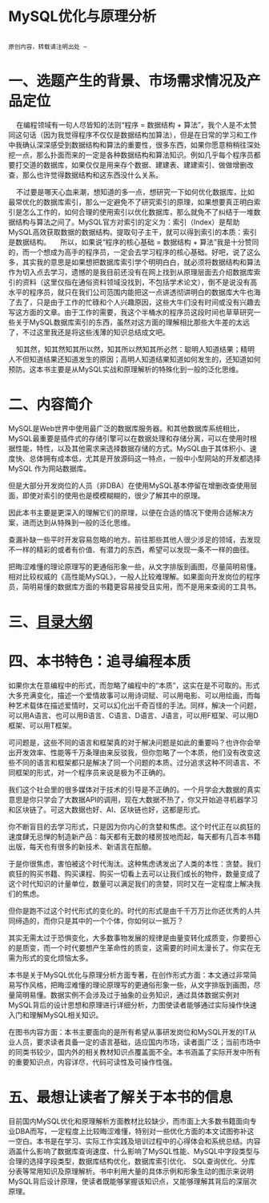 # MySQL优化与原理分析
````

原创内容，转载请注明出处 ~

````

# 一、选题产生的背景、市场需求情况及产品定位

&nbsp;&nbsp;&nbsp;&nbsp;在编程领域有一句人尽皆知的法则“程序 = 数据结构 + 算法”，我个人是不太赞同这句话（因为我觉得程序不仅仅是数据结构加算法），但是在日常的学习和工作中我确认深深感受到数据结构和算法的重要性，很多东西，如果你愿意稍稍往深处挖一点，那么扑面而来的一定是各种数据结构和算法知识。例如几乎每个程序员都要打交道的数据库，如果仅仅是用来存个数据、建建表、建建索引、做做增删改查，那么也许觉得数据结构和这东西没什么关系。

&nbsp;&nbsp;&nbsp;&nbsp;不过要是哪天心血来潮，想知道的多一点，想研究一下如何优化数据库，比如最常优化的数据库索引，那么一定避免不了研究索引的原理，如果想要真正明白索引是怎么工作的，如何合理的使用索引以优化数据库，那么就免不了纠结于一堆数据结构与算法之间了。MySQL官方对索引的定义为：索引（Index）是帮助MySQL高效获取数据的数据结构。提取句子主干，就可以得到索引的本质：索引是数据结构。
&nbsp;&nbsp;&nbsp;&nbsp;所以，如果说“程序的核心基础 = 数据结构 + 算法”我是十分赞同的，而一个想成为高手的程序员，一定会去学习程序的核心基础。好吧，说了这么多，其实我的意思是如果想把数据库索引学个明明白白，就必须将数据结构和算法作为切入点去学习，遗憾的是我目前还没有在网上找到从原理层面去介绍数据库索引的资料（这里仅指在通俗资料领域没找到，不包括学术论文），倒不是说没有高水平的程序员，就只在我们公司范围内能把这一点讲透彻讲明白的数据库大牛也海了去了，只是由于工作的忙碌和个人兴趣原因，这些大牛们没有时间或没有兴趣去写这方面的文章。由于工作的需要，我这个半桶水的程序员这段时间也草草研究一些关于MySQL数据库索引的东西，虽然对这方面的理解相比那些大牛差的太远了，不过这里我还是将这些浅薄的知识总结成文吧。

&nbsp;&nbsp;&nbsp;&nbsp;知其然，知其然知其所以然，知其所以然知其所必然：聪明人知道结果；精明人不但知道结果还知道发生的原因；高明人知道结果知道如何发生的，还知道如何预防。这本书主要是从MySQL实战和原理解析的特殊化到一般的泛化思维。


# 二、内容简介
MySQL是Web世界中使用最广泛的数据库服务器。和其他数据库系统相比，MySQL最重要是插件式的存储引擎可以在数据处理和存储分离，可以在使用时根据性能，特性，以及其他需求来选择数据存储的方式。MySQL由于其体积小、速度快、总体拥有成本低，尤其是开放源码这一特点，一般中小型网站的开发都选择 MySQL 作为网站数据库。

但是大部分开发岗位的人员（非DBA）在使用MySQL基本停留在增删改查使用层面，即使对索引的使用也是模模糊糊的，很少了解其中的原理。

因此本书主要是更深入的理解它们的原理，以便在合适的情况下使用合适解决方案，进而达到从特殊到一般的泛化思维。

查漏补缺一些平时开发容易忽略的地方。前往那些其他人很少涉足的领域，去发现不一样的精彩的或者有价值、有潜力的东西，希望可以发现一条不一样的曲径。

把晦涩难懂的理论原理写的更通俗形象一些，从文字排版到画图，尽量简明易懂。相对比较权威的《高性能MySQL》，一般人比较难理解。如果面向开发岗位的程序员，简明易懂的数据库方面的书籍更容易接受且实用，而不是用来查阅的工具书。


# 三、[目录大纲](https://github.com/tcyfree/mysql-actual-combat-and-principle-analysis/blob/master/Catalog.md)


# 四、本书特色：追寻编程本质
        
如果你太在意编程中的形式，而忽略了编程中的“本质”，这实在是不可取的。形式大多充满变化，描述一个爱情故事可以用诗词赋、可以用电影、可以用绘画，而每种艺术载体在描述爱情时，又可以幻化出千奇百怪的手法。同样，解决一个问题，可以用A语言、也可以用B语言、C语言、D语言、J语言，可以用F框架、可以用D框架、可以用T框架。
        
可问题是，这些不同的语言和框架真的对于解决问题是如此的重要吗？也许你会举出开发效率、性能等千万条理由来反驳我，但你忽略了一个本质，他们没有改变这些不同的语言和框架都只是解决了同一个问题的本质。过分追求这种不同语言、不同框架的形式，对一个程序员来说是极为不正确的。
        
我们这个社会里的很多媒体对于技术的引导是不正确的。一个月学会大数据的真实意思是你只学会了大数据API的调用，现在大数据不热了，你又开始追寻机器学习和区块链了。可这大数据也好、AI、区块链也好，这都是形式。
        
你不断盲目的去学习形式，只是因为你内心的贪婪和焦虑。这个时代正在以疯狂的速度肆无忌惮的制造新产品：每天都有无数的楼房拔地而起，每天都有几百本书籍出版，每天也有很多的新技术、新语言在酝酿。
        
于是你很焦虑，害怕被这个时代淘汰。这种焦虑诱发出了人类的本性：贪婪。我们疯狂的购买书籍、购买课程、购买一切看上去可以让我们成长的物件，数量变成了这个时代知识的计量单位，数量可以满足我们的贪婪，同时又在一定程度上解决我们的焦虑。
        
但你是跑不过这个时代形式的变化的。时代的形式是由千千万万比你还优秀的人共同缔造的，而你只是其中的一个个体，你如何以一抵万？
        
其实无需太过于恐惧变化，大多数事物发展的规律是由量变转化成质变，你要担心的是质变，而一个时代要想产生革命性的质变，这需要的时间太漫长了。你实在无需为形式的变化烦恼太多。

本书是关于MySQL优化与原理分析方面专著，在创作形式方面：本文通过非常简易写作风格，把晦涩难懂的理论原理写的更通俗形象一些，从文字排版到画图，尽量简明易懂。数据实例不会涉及过于抽象的业务知识，通过具体数据实例对MySQL背后的设计思想和原理进行详细分析，力图使读者能够通过实际操作快速入门和理解MySQL相关知识。

在图书内容方面：本书主要面向的是所有希望从事研发岗位和MySQL开发的IT从业人员，要求读者具备一定的语言基础，适应国内市场，读者面广泛；当前市场中的同类书较少，国内外的相关教材知识点覆盖面不全。本书涵盖了实际开发中所有的重要知识点，内容详尽，代码可读性及可操作性强。


# 五、最想让读者了解关于本书的信息
目前国内MySQL优化和原理解析方面教材比较缺少，而市面上大多数书籍面向专业DBA而写，一定程度上比较晦涩难懂，特别对一些优化方面的本文试图弥补这一空白。本书是在学习、实际工作实践及培训过程中的心得体会和系统总结。内容涵盖什么影响了数据库查询速度、什么影响了MySQL性能、MySQL中字段类型与合理的选择字段类型，数据库结构优化，数据库索引优化、 SQL查询优化、分库分表等常用知识及原理解析。书中利用大量的具体示例和形象生动的图示来说明MySQL背后设计原理，使读者既能够掌握该知识点，又能够理解其背后的深层次原理。